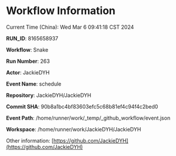 # Workflow Information

Current Time (China): Wed Mar  6 09:41:18 CST 2024  

**RUN_ID**: 8165658937  

**Workflow**: Snake  

**Run Number**: 263  

**Actor**: JackieDYH  

**Event Name**: schedule  

**Repository**: JackieDYH/JackieDYH  

**Commit SHA**: 90b8a1bc4bf83603efc5c68b81ef4c94f4c2bed0  

**Event Path**: /home/runner/work/_temp/_github_workflow/event.json  

**Workspace**: /home/runner/work/JackieDYH/JackieDYH  

Other information: [https://github.com/JackieDYH](https://github.com/JackieDYH)
